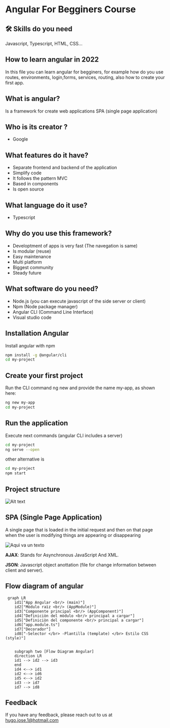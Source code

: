 
<!---
hugojose14/hugojose14 is a ✨ special ✨ repository because its `README.md` (this file) appears on your GitHub profile.
You can click the Preview link to take a look at your changes.
--->

# Angular For Begginers Course

## 🛠 Skills do you need
Javascript, Typescript, HTML, CSS...

## How to learn angular in 2022

In this file you can learn angular for begginers, for example how do you use routes, environments, login,forms, services, routing, also how to create your first app. 

## What is angular?

Is a framework for create web applications SPA (single page application)

## Who is its creator ? 
- Google 

## What features do it have? 

- Separate frontend and backend of the application
- Simplify code
- It follows the pattern MVC
- Based in components
- Is open source

## What language do it use?
- Typescript

## Why do you use this framework?
- Developtment of apps is very fast (The navegation is same)
- Is modular (reuse)
- Easy maintenance
- Multi platform
- Biggest community
- Steady future 

## What software do you need? 

- Node.js (you can execute javascript of the side server or client)
- Npm (Node package manager)
- Angular CLI (Command Line Interface)
- Visual studio code

## Installation Angular

Install angular with npm
```bash
npm install -g @angular/cli
cd my-project
```

## Create your first project
Run the CLI command ng new and provide the name my-app, as shown here:
```bash
ng new my-app
cd my-project
```

## Run the application
Execute next commands (angular CLI includes a server)

```bash
cd my-project
ng serve --open
```

other alternative is 

```bash
cd my-project
npm start
```

##  Project structure 

![Alt text](https://i.ibb.co/2vtG5DD/Screenshot-2022-12-11-101240.png "Optional title")

## SPA (Single Page Application)

A single page that is loaded in the initial request and then on that page when the user is modifying things are appearing or disappearing

![Aquì va un texto](https://i.ibb.co/7CcNvbk/Screenshot-2022-12-11-111645.png "Probando el titulo")

**AJAX**: Stands for Asynchronous JavaScript And XML.

**JSON**: Javascript object anottation (file for change information between client and server).

## Flow diagram of angular

```mermaid
 graph LR
    id1["App Angular <br/> (main)"]
    id2["Mòdulo raìz <br/> (AppModule)"]
    id3["Componente principal <br/> (AppComponent)"]
    id4["Definiciòn del mòdulo <br/> principal a cargar"]
    id5["Definiciòn del componente <br/> principal a cargar"]
    id6["app.module.ts"]
    id7["Decorador"]
    id8["-Selector </br> -Plantilla (template) </br> Estilo CSS (style)"]

    
    subgraph two [Flow Diagram Angular]
    direction LR
    id1 --> id2 --> id3
    end
    id4 <--> id1
    id2 <--> id6 
    id5 <--> id2
    id3 --> id7
    id7 --> id8
```



## Feedback

If you have any feedback, please reach out to us at hugo.jose.1@hotmail.com



    

